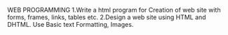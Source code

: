 
WEB PROGRAMMING
1.Write a html program for Creation of web site with forms, frames, links, tables etc.
2.Design a web site using HTML and DHTML. Use Basic text Formatting, Images.
